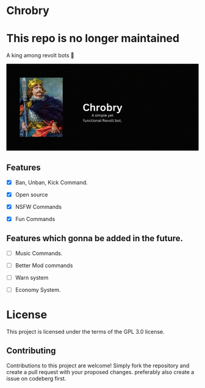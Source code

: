 # Chrobry
# This repo is no longer maintained
A king among revolt bots 👑

![Chrobry(1).png](Assets/Chrobry(1).png)

## Features

- [x] Ban, Unban, Kick Command.

- [x] Open source

- [x] NSFW Commands

- [x] Fun Commands

## Features which gonna be added in the future.

- [ ] Music Commands.

- [ ] Better Mod commands

- [ ] Warn system

- [ ] Economy System.

# License

This project is licensed under the terms of the GPL 3.0 license.

## Contributing

Contributions to this project are welcome! Simply fork the repository and create a pull request with your proposed changes. preferably also create a issue on codeberg first.
